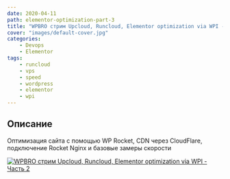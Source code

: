 ```yaml
---
date: 2020-04-11
path: elementor-optimization-part-3
title: "WPBRO стрим Upcloud, Runcloud, Elementor optimization via WPI - Часть 3"
cover: "images/default-cover.jpg"
categories: 
    - Devops
    - Elementor
tags:
    - runcloud
    - vps
    - speed
    - wordpress
    - elementor
    - wpi
---
```


## Описание
Оптимизация сайта с помощью WP Rocket, CDN через CloudFlare, подключение Rocket Nginx и базовые замеры скорости

[![WPBRO стрим Upcloud, Runcloud, Elementor optimization via WPI - Часть 2](https://img.youtube.com/vi/kY25tZfbd7I/0.jpg)](https://youtu.be/s9rW_2Yyrd4 "WPBRO стрим Upcloud, Runcloud, Elementor optimization via WPI - Часть 3")
